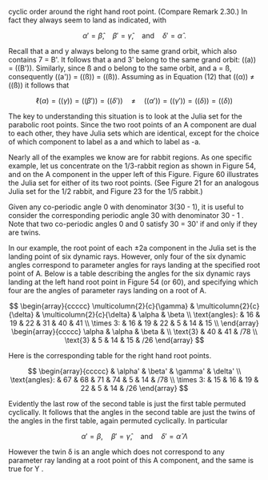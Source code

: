 cyclic order around the right hand root point. (Compare Remark 2.30.) In fact they always seem to land as indicated, with

$$
\alpha' = \widehat{\beta}, \quad \beta' = \widehat{\gamma}, \quad \text{and} \quad \delta' = \widehat{\alpha} \ .
$$

Recall that a and y always belong to the same grand orbit, which also contains 7 = B'. It follows that a and 3' belong to the same grand orbit: ((a)) = ((B')). Similarly, since ß and o belong to the same orbit, and a = ß, consequently ((a')) = ((ß)) = ((ß)). Assuming as in Equation (12) that ((α)) ≠ ((ß)) it follows that

$$\ell(\alpha) = ((\gamma)) = ((\beta')) = ((\delta')) \quad \neq \quad ((\alpha')) = ((\gamma')) = ((\delta)) = ((\delta))$$

The key to understanding this situation is to look at the Julia set for the parabolic root points. Since the two root points of an A component are dual to each other, they have Julia sets which are identical, except for the choice of which component to label as a and which to label as -a.

Nearly all of the examples we know are for rabbit regions. As one specific example, let us concentrate on the 1/3-rabbit region as shown in Figure 54, and on the A component in the upper left of this Figure. Figure 60 illustrates the Julia set for either of its two root points. (See Figure 21 for an analogous Julia set for the 1/2 rabbit, and Figure 23 for the 1/5 rabbit.)

Given any co-periodic angle 0 with denominator 3(30 - 1), it is useful to consider the corresponding periodic angle 30 with denominator 30 - 1 . Note that two co-periodic angles 0 and 0 satisfy 30 = 30' if and only if they are twins.

In our example, the root point of each ±2a component in the Julia set is the landing point of six dynamic rays. However, only four of the six dynamic angles correspond to parameter angles for rays landing at the specified root point of A. Below is a table describing the angles for the six dynamic rays landing at the left hand root point in Figure 54 (or 60), and specifying which four are the angles of parameter rays landing on a root of A.

$$
\begin{array}{ccccc}
\multicolumn{2}{c}{\gamma} & \multicolumn{2}{c}{\delta} & \multicolumn{2}{c}{\delta} & \alpha & \beta \\
\text{angles}: & 16 & 19 & 22 & 31 & 40 & 41 \\
\times 3: & 16 & 19 & 22 & 5 & 14 & 15 \\
\end{array}
\begin{array}{ccccc}
\alpha & \alpha & \beta & \\
\text{3} & 40 & 41 & /78 \\
\text{3} & 5 & 14 & 15 & /26
\end{array}
$$

Here is the corresponding table for the right hand root points.

$$
\begin{array}{ccccc}
 & \alpha' & \beta' & \gamma' & \delta' \\
 \text{angles}: & 67 & 68 & 71 & 74 & 5 & 14 & /78 \\
 \times 3: & 15 & 16 & 19 & 22 & 5 & 14 & /26
\end{array}
$$

Evidently the last row of the second table is just the first table permuted cyclically. It follows that the angles in the second table are just the twins of the angles in the first table, again permuted cyclically. In particular

$$
\alpha' = \beta, \quad \beta' = \widehat{\gamma}, \quad \text{and} \quad \delta' = \widehat{\alpha} \ \Lambda
$$

However the twin δ is an angle which does not correspond to any parameter ray landing at a root point of this A component, and the same is true for Y .